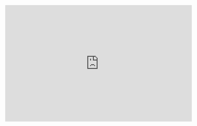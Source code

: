 
<iframe title="Report Section" width="600" height="373.5" src="https://app.powerbi.com/view?r=eyJrIjoiZTE1YTZhNTQtYzM4YS00ODc0LTg4ZjYtNWY3NzM3MzEwNzJkIiwidCI6IjFjY2I2ZmY5LWRjMzktNDllZC05NzJlLWRiM2ZhZWI1ZDViZSJ9" frameborder="0" allowFullScreen="true"></iframe>
